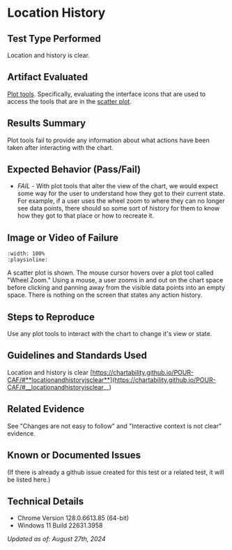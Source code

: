 # Location History

## Test Type Performed

Location and history is clear.

## Artifact Evaluated

[Plot tools](https://docs.bokeh.org/en/latest/docs/user_guide/interaction/tools.html#ug-interaction-tools). Specifically, evaluating the interface icons that are used to access the tools that are in the [scatter plot](https://quansight-labs.github.io/bokeh-a11y-audit/#_ts1723552414769).

## Results Summary

Plot tools fail to provide any information about what actions have been taken after interacting with the chart.

## Expected Behavior (Pass/Fail)

- _FAIL_ - With plot tools that alter the view of the chart, we would expect some way for the user to understand how they got to their current state. For example, if a user uses the wheel zoom to where they can no longer see data points, there should so some sort of history for them to know how they got to that place or how to recreate it.

## Image or Video of Failure

```{video} ./assets/plot-tools_complex-actions.mp4
:width: 100%
:playsinline:
```

A scatter plot is shown. The mouse cursor hovers over a plot tool called "Wheel Zoom." Using a mouse, a user zooms in and out on the chart space before clicking and panning away from the visible data points into an empty space. There is nothing on the screen that states any action history.

## Steps to Reproduce

Use any plot tools to interact with the chart to change it's view or state.

## Guidelines and Standards Used

Location and history is clear [https://chartability.github.io/POUR-CAF/#**locationandhistoryisclear**](https://chartability.github.io/POUR-CAF/#__locationandhistoryisclear__)

## Related Evidence

See "Changes are not easy to follow" and "Interactive context is not clear" evidence.

## Known or Documented Issues

(If there is already a github issue created for this test or a related test, it will be listed here.)

## Technical Details

- Chrome Version 128.0.6613.85 (64-bit)
- Windows 11 Build 22631.3958

_Updated as of: August 27th, 2024_

<!-- ## Notes
A seasoned SR (screen reader) user could have the knowledge to navigate and explore webpages and graphs with more nuance, whether through manual mode switching, certain key shortcuts, etc. These tests are done by a sighted user with the SR’s default options and performed as if a new or beginner user is interacting with these elements. We would expect that all users could be able to navigate smoothly, regardless of experience levels. -->
